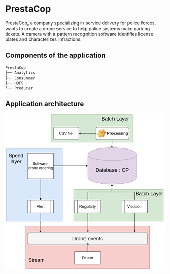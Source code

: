 # PrestaCop
PrestaCop, a company specializing in service delivery for police forces, wants to create a drone service to help police systems make parking tickets. A camera with a pattern recognition software identifies license plates and characterizes infractions.

## Components of the application
```
PrestaCop
├── Analytics
├── Consummer
├── HDFS
└── Producer
```


## Application architecture
![programation](Images/archi.png)
